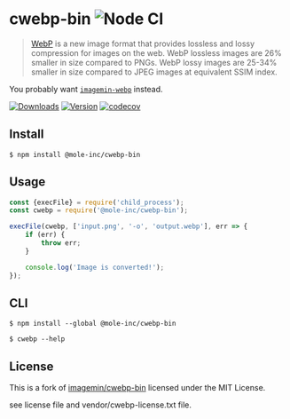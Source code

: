 # cwebp-bin ![Node CI](https://github.com/mole-inc/cwebp-bin/workflows/Node%20CI/badge.svg)

> [WebP](https://developers.google.com/speed/webp/) is a new image format that provides lossless and lossy compression for images on the web. WebP lossless images are 26% smaller in size compared to PNGs. WebP lossy images are 25-34% smaller in size compared to JPEG images at equivalent SSIM index.

You probably want [`imagemin-webp`](https://github.com/mole-inc/imagemin-webp) instead.

[![Downloads](https://badgen.net/npm/dm/@mole-inc/cwebp-bin)](https://www.npmjs.com/package/@mole-inc/cwebp-bin)
[![Version](https://badgen.net/npm/v/@mole-inc/cwebp-bin)](https://www.npmjs.com/package/@mole-inc/cwebp-bin)
[![codecov](https://codecov.io/gh/mole-inc/cwebp-bin/branch/master/graph/badge.svg)](https://codecov.io/gh/mole-inc/cwebp-bin)

## Install

```
$ npm install @mole-inc/cwebp-bin
```


## Usage

```js
const {execFile} = require('child_process');
const cwebp = require('@mole-inc/cwebp-bin');

execFile(cwebp, ['input.png', '-o', 'output.webp'], err => {
	if (err) {
		throw err;
	}

	console.log('Image is converted!');
});
```


## CLI

```
$ npm install --global @mole-inc/cwebp-bin
```

```
$ cwebp --help
```


## License

This is a fork of [imagemin/cwebp-bin](https://github.com/imagemin/cwebp-bin) licensed under the MIT License.

see license file and vendor/cwebp-license.txt file.
